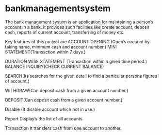 # bankmanagementsystem

The bank management system is an application for maintaining a person’s account in a bank.
It provides such facilities like create account, deposit cash, reports of current account, transferring of money etc.

Key features of this project are 
ACCOUNT OPENING (Open’s account by taking name, minimum cash and account number.)
MINI STATEMENT(Transaction within 7 days.)

DURATION WISE STATEMENT
(Transaction within a given time period.)
BALANCE INQUIRY(CHECK CURRENT BALANCE)

SEARCH(Its searches for the given detail to find a particular persons figures of account.)

WITHDRAW(Can deposit cash from a given account number.)


DEPOSIT(Can deposit cash from a given account number.)

Disable
(It disable account which not in use.)

Report
Display’s the list of all accounts.

Transaction
It transfers cash from one account to another.
